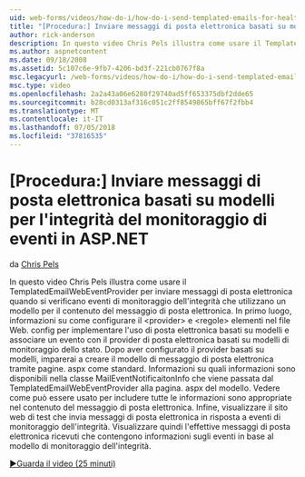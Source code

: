 ```yaml
---
uid: web-forms/videos/how-do-i/how-do-i-send-templated-emails-for-health-monitoring-events-in-aspnet
title: "[Procedura:] Inviare messaggi di posta elettronica basati su modelli per l'integrità del monitoraggio di eventi in ASP.NET | Microsoft Docs"
author: rick-anderson
description: In questo video Chris Pels illustra come usare il TemplatedEmailWebEventProvider per inviare messaggi di posta elettronica quando si verificano eventi di monitoraggio dell'integrità che utilizzano un modello per t...
ms.author: aspnetcontent
ms.date: 09/18/2008
ms.assetid: 5c107c6e-9fb7-4206-bd3f-221cb0767f8a
msc.legacyurl: /web-forms/videos/how-do-i/how-do-i-send-templated-emails-for-health-monitoring-events-in-aspnet
msc.type: video
ms.openlocfilehash: 2a2a43a06e6280f29740ad5ff653375dbf2dde65
ms.sourcegitcommit: b28cd0313af316c051c2ff8549865bff67f2fbb4
ms.translationtype: MT
ms.contentlocale: it-IT
ms.lasthandoff: 07/05/2018
ms.locfileid: "37816535"
---
```

<a name="how-do-i-send-templated-emails-for-health-monitoring-events-in-aspnet"></a>[Procedura:] Inviare messaggi di posta elettronica basati su modelli per l'integrità del monitoraggio di eventi in ASP.NET
====================
da [Chris Pels](https://twitter.com/chrispels)

In questo video Chris Pels illustra come usare il TemplatedEmailWebEventProvider per inviare messaggi di posta elettronica quando si verificano eventi di monitoraggio dell'integrità che utilizzano un modello per il contenuto del messaggio di posta elettronica. In primo luogo, informazioni su come configurare il &lt;provider&gt; e &lt;regole&gt; elementi nel file Web. config per implementare l'uso di posta elettronica basati su modelli e associare un evento con il provider di posta elettronica basati su modelli di monitoraggio dello stato. Dopo aver configurato il provider basati su modelli, imparerai a creare il modello di messaggio di posta elettronica tramite pagine. aspx come standard. Informazioni su quali informazioni sono disponibili nella classe MailEventNotificaitonInfo che viene passata dal TemplatedEmailWebEventProvider alla pagina. aspx del modello. Vedere come può essere usato per includere tutte le informazioni sono appropriate nel contenuto del messaggio di posta elettronica. Infine, visualizzare il sito web di test che invia messaggi di posta elettronica in risposta a eventi di monitoraggio dell'integrità. Visualizzare quindi l'effettive messaggi di posta elettronica ricevuti che contengono informazioni sugli eventi in base al modello di monitoraggio dell'integrità.

[&#9654;Guarda il video (25 minuti)](https://channel9.msdn.com/Blogs/ASP-NET-Site-Videos/how-do-i-send-templated-emails-for-health-monitoring-events-in-aspnet)
